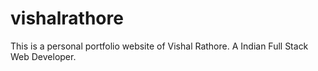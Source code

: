 # vishalrathore
This is a personal portfolio website of Vishal Rathore. A Indian Full Stack Web Developer.
